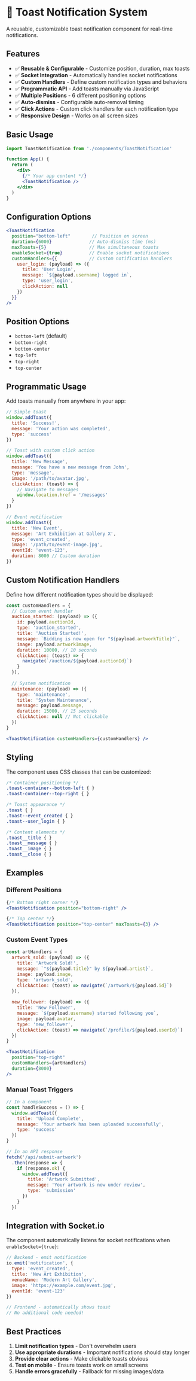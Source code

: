 # 🍞 Toast Notification System

A reusable, customizable toast notification component for real-time notifications.

## Features

- ✅ **Reusable & Configurable** - Customize position, duration, max toasts
- ✅ **Socket Integration** - Automatically handles socket notifications
- ✅ **Custom Handlers** - Define custom notification types and behaviors
- ✅ **Programmatic API** - Add toasts manually via JavaScript
- ✅ **Multiple Positions** - 6 different positioning options
- ✅ **Auto-dismiss** - Configurable auto-removal timing
- ✅ **Click Actions** - Custom click handlers for each notification type
- ✅ **Responsive Design** - Works on all screen sizes

## Basic Usage

```jsx
import ToastNotification from './components/ToastNotification'

function App() {
  return (
    <div>
      {/* Your app content */}
      <ToastNotification />
    </div>
  )
}
```

## Configuration Options

```jsx
<ToastNotification 
  position="bottom-left"        // Position on screen
  duration={6000}              // Auto-dismiss time (ms)
  maxToasts={5}                // Max simultaneous toasts
  enableSocket={true}          // Enable socket notifications
  customHandlers={{            // Custom notification handlers
    user_login: (payload) => ({
      title: 'User Login',
      message: `${payload.username} logged in`,
      type: 'user_login',
      clickAction: null
    })
  }}
/>
```

## Position Options

- `bottom-left` (default)
- `bottom-right`
- `bottom-center`
- `top-left`
- `top-right`
- `top-center`

## Programmatic Usage

Add toasts manually from anywhere in your app:

```javascript
// Simple toast
window.addToast({
  title: 'Success!',
  message: 'Your action was completed',
  type: 'success'
})

// Toast with custom click action
window.addToast({
  title: 'New Message',
  message: 'You have a new message from John',
  type: 'message',
  image: '/path/to/avatar.jpg',
  clickAction: (toast) => {
    // Navigate to messages
    window.location.href = '/messages'
  }
})

// Event notification
window.addToast({
  title: 'New Event',
  message: 'Art Exhibition at Gallery X',
  type: 'event_created',
  image: '/path/to/event-image.jpg',
  eventId: 'event-123',
  duration: 8000 // Custom duration
})
```

## Custom Notification Handlers

Define how different notification types should be displayed:

```jsx
const customHandlers = {
  // Custom event handler
  auction_started: (payload) => ({
    id: payload.auctionId,
    type: 'auction_started',
    title: 'Auction Started!',
    message: `Bidding is now open for "${payload.artworkTitle}"`,
    image: payload.artworkImage,
    duration: 10000, // 10 seconds
    clickAction: (toast) => {
      navigate(`/auction/${payload.auctionId}`)
    }
  }),
  
  // System notification
  maintenance: (payload) => ({
    type: 'maintenance',
    title: 'System Maintenance',
    message: payload.message,
    duration: 15000, // 15 seconds
    clickAction: null // Not clickable
  })
}

<ToastNotification customHandlers={customHandlers} />
```

## Styling

The component uses CSS classes that can be customized:

```css
/* Container positioning */
.toast-container--bottom-left { }
.toast-container--top-right { }

/* Toast appearance */
.toast { }
.toast--event_created { }
.toast--user_login { }

/* Content elements */
.toast__title { }
.toast__message { }
.toast__image { }
.toast__close { }
```

## Examples

### Different Positions
```jsx
{/* Bottom right corner */}
<ToastNotification position="bottom-right" />

{/* Top center */}
<ToastNotification position="top-center" maxToasts={3} />
```

### Custom Event Types
```jsx
const artHandlers = {
  artwork_sold: (payload) => ({
    title: 'Artwork Sold!',
    message: `"${payload.title}" by ${payload.artist}`,
    image: payload.image,
    type: 'artwork_sold',
    clickAction: (toast) => navigate(`/artwork/${payload.id}`)
  }),
  
  new_follower: (payload) => ({
    title: 'New Follower',
    message: `${payload.username} started following you`,
    image: payload.avatar,
    type: 'new_follower',
    clickAction: (toast) => navigate(`/profile/${payload.userId}`)
  })
}

<ToastNotification 
  position="top-right"
  customHandlers={artHandlers}
  duration={8000}
/>
```

### Manual Toast Triggers
```jsx
// In a component
const handleSuccess = () => {
  window.addToast({
    title: 'Upload Complete',
    message: 'Your artwork has been uploaded successfully',
    type: 'success'
  })
}

// In an API response
fetch('/api/submit-artwork')
  .then(response => {
    if (response.ok) {
      window.addToast({
        title: 'Artwork Submitted',
        message: 'Your artwork is now under review',
        type: 'submission'
      })
    }
  })
```

## Integration with Socket.io

The component automatically listens for socket notifications when `enableSocket={true}`:

```javascript
// Backend - emit notification
io.emit('notification', {
  type: 'event_created',
  title: 'New Art Exhibition',
  venueName: 'Modern Art Gallery',
  image: 'https://example.com/event.jpg',
  eventId: 'event-123'
})

// Frontend - automatically shows toast
// No additional code needed!
```

## Best Practices

1. **Limit notification types** - Don't overwhelm users
2. **Use appropriate durations** - Important notifications should stay longer
3. **Provide clear actions** - Make clickable toasts obvious
4. **Test on mobile** - Ensure toasts work on small screens
5. **Handle errors gracefully** - Fallback for missing images/data
